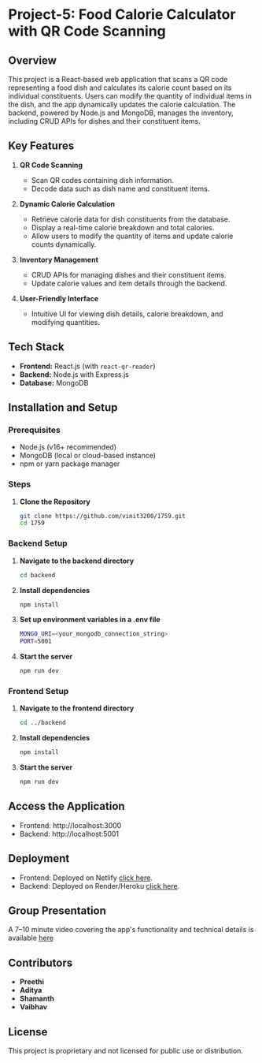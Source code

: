 # Project-5: Food Calorie Calculator with QR Code Scanning

## Overview

This project is a React-based web application that scans a QR code representing a food dish and calculates its calorie count based on its individual constituents. Users can modify the quantity of individual items in the dish, and the app dynamically updates the calorie calculation. The backend, powered by Node.js and MongoDB, manages the inventory, including CRUD APIs for dishes and their constituent items.

## Key Features

1. **QR Code Scanning**
   - Scan QR codes containing dish information.
   - Decode data such as dish name and constituent items.
   
2. **Dynamic Calorie Calculation**
   - Retrieve calorie data for dish constituents from the database.
   - Display a real-time calorie breakdown and total calories.
   - Allow users to modify the quantity of items and update calorie counts dynamically.

3. **Inventory Management**
   - CRUD APIs for managing dishes and their constituent items.
   - Update calorie values and item details through the backend.

4. **User-Friendly Interface**
   - Intuitive UI for viewing dish details, calorie breakdown, and modifying quantities.

## Tech Stack

- **Frontend:** React.js (with `react-qr-reader`)
- **Backend:** Node.js with Express.js
- **Database:** MongoDB

## Installation and Setup

### Prerequisites
- Node.js (v16+ recommended)
- MongoDB (local or cloud-based instance)
- npm or yarn package manager

### Steps

1. **Clone the Repository**
   ```bash
   git clone https://github.com/vinit3200/1759.git
   cd 1759

### Backend Setup

1. **Navigate to the backend directory**
   ```bash
   cd backend

2. **Install dependencies**
   ```bash
   npm install

3. **Set up environment variables in a .env file**
   ```bash
   MONGO_URI=<your_mongodb_connection_string>
   PORT=5001

4. **Start the server**
   ```bash
   npm run dev

### Frontend Setup

1. **Navigate to the frontend directory**
   ```bash
   cd ../backend

2. **Install dependencies**
   ```bash
   npm install

4. **Start the server**
   ```bash
   npm run dev

## Access the Application

- Frontend: http://localhost:3000
- Backend: http://localhost:5001

## Deployment
- Frontend: Deployed on Netlify [click here](https://jovial-stardust-c3870e.netlify.app).
- Backend: Deployed on Render/Heroku [click here](https://foodapp-lq4i.onrender.com/api/dishes).

## Group Presentation
A 7–10 minute video covering the app's functionality and technical details is available [here]()

## Contributors

- **Preethi**
- **Aditya** 
- **Shamanth** 
- **Vaibhav** 

## License

This project is proprietary and not licensed for public use or distribution.



